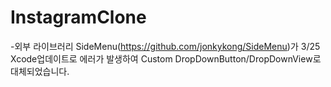 # InstagramClone
-외부 라이브러리 SideMenu(https://github.com/jonkykong/SideMenu)가 3/25 Xcode업데이트로 에러가 발생하여 Custom DropDownButton/DropDownView로 대체되었습니다.
